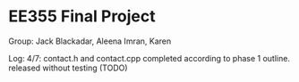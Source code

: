 # EE355 Final Project
Group: Jack Blackadar, Aleena Imran, Karen

Log:
4/7: contact.h and contact.cpp completed according to phase 1 outline. released without testing (TODO)
